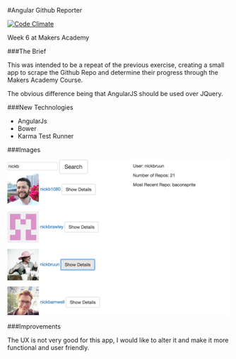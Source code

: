 #Angular Github Reporter

[![Code Climate](https://codeclimate.com/github/nickbdyer/angular-github-report/badges/gpa.svg)](https://codeclimate.com/github/nickbdyer/angular-github-report)

Week 6 at Makers Academy

###The Brief

This was intended to be a repeat of the previous exercise, creating a small app
to scrape the Github Repo and determine their progress through the Makers
Academy Course. 

The obvious difference being that AngularJS should be used over JQuery.

###New Technologies

- AngularJs
- Bower
- Karma Test Runner

###Images

![alt text](images/angulargithub.png
"Angular Github Report")

###Improvements

The UX is not very good for this app, I would like to alter it and make it more
functional and user friendly.
